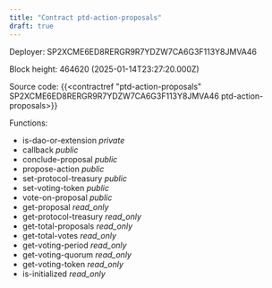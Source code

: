 ```yaml
---
title: "Contract ptd-action-proposals"
draft: true
---
```

Deployer: SP2XCME6ED8RERGR9R7YDZW7CA6G3F113Y8JMVA46


 



Block height: 464620 (2025-01-14T23:27:20.000Z)

Source code: {{<contractref "ptd-action-proposals" SP2XCME6ED8RERGR9R7YDZW7CA6G3F113Y8JMVA46 ptd-action-proposals>}}

Functions:

* is-dao-or-extension _private_
* callback _public_
* conclude-proposal _public_
* propose-action _public_
* set-protocol-treasury _public_
* set-voting-token _public_
* vote-on-proposal _public_
* get-proposal _read_only_
* get-protocol-treasury _read_only_
* get-total-proposals _read_only_
* get-total-votes _read_only_
* get-voting-period _read_only_
* get-voting-quorum _read_only_
* get-voting-token _read_only_
* is-initialized _read_only_
